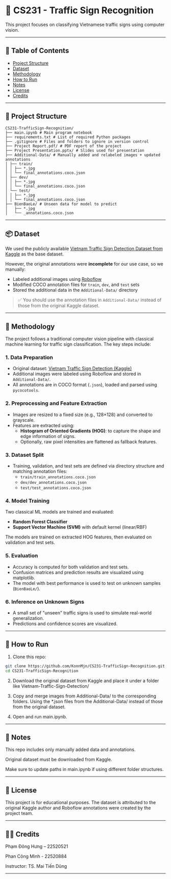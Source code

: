 # 🚦 CS231 - Traffic Sign Recognition

This project focuses on classifying Vietnamese traffic signs using computer vision.

---

## 📌 Table of Contents

- [Project Structure](#project-structure)
- [Dataset](#dataset)
- [Methodology](#methodology)
- [How to Run](#how-to-run)
- [Notes](#notes)
- [License](#license)
- [Credits](#credits)

---
## 📁 Project Structure

```
CS231-TrafficSign-Recognition/ 
├── main.ipynb # Main program notebook
├── requirements.txt # List of required Python packages
├── .gitignore # Files and folders to ignore in version control
├── Project Report.pdf/ # PDF report of the project
├── Project Presentation.pptx/ # Slides used for presentation
├── Additional-Data/ # Manually added and relabeled images + updated annotations
│ ├── train/
│ │ ├── *.jpg
│ │ └── final_annotations.coco.json
│ ├── dev/
│ │ ├── *.jpg
│ │ └── final_annotations.coco.json
│ └── test/
│ │ ├── *.jpg
│ │ └── final_annotations.coco.json
├── BienBaoLe/ # Unseen data for model to predict
│   ├── *.jpg
│   └── _annotations.coco.json
```
---

## 📦 Dataset

We used the publicly available [Vietnam Traffic Sign Detection Dataset from Kaggle](https://www.kaggle.com/datasets/lvnduy/street-traffic-signs-in-vietnam-coco/data) as the base dataset.

However, the original annotations were **incomplete** for our use case, so we manually:

- Labeled additional images using [Roboflow](https://roboflow.com/)
- Modified COCO annotation files for `train`, `dev`, and `test` sets
- Stored the additional data in the `Additional-Data/` directory

> ✅ You should use the annotation files in `Additional-Data/` instead of those from the original Kaggle dataset.

---
## 🧠 Methodology

The project follows a traditional computer vision pipeline with classical machine learning for traffic sign classification. The key steps include:

### 1. Data Preparation

- Original dataset: [Vietnam Traffic Sign Detection (Kaggle)](https://www.kaggle.com/datasets/phucer/vietnam-traffic-sign-detection)
- Additional images were labeled using Roboflow and stored in `Additional-Data/`.
- All annotations are in COCO format (`.json`), loaded and parsed using `pycocotools`.

### 2. Preprocessing and Feature Extraction

- Images are resized to a fixed size (e.g., 128×128) and converted to grayscale.
- Features are extracted using:
  - **Histogram of Oriented Gradients (HOG)**: to capture the shape and edge information of signs.
  - Optionally, raw pixel intensities are flattened as fallback features.

### 3. Dataset Split

- Training, validation, and test sets are defined via directory structure and matching annotation files:
  - `train/train_annotations.coco.json`
  - `dev/dev_annotations.coco.json`
  - `test/test_annotations.coco.json`

### 4. Model Training

Two classical ML models are trained and evaluated:

- **Random Forest Classifier**
- **Support Vector Machine (SVM)** with default kernel (linear/RBF)

The models are trained on extracted HOG features, then evaluated on validation and test sets.

### 5. Evaluation

- Accuracy is computed for both validation and test sets.
- Confusion matrices and prediction results are visualized using matplotlib.
- The model with best performance is used to test on unknown samples (`BienBaoLe/`).

### 6. Inference on Unknown Signs

- A small set of "unseen" traffic signs is used to simulate real-world generalization.
- Predictions and confidence scores are visualized.

--- 

## 🚀 How to Run

1. Clone this repo:
```bash
git clone https://github.com/KonnMjn/CS231-TrafficSign-Recognition.git
cd CS231-TrafficSign-Recognition
```
2. Download the original dataset from Kaggle and place it under a folder like Vietnam-Traffic-Sign-Detection/

3. Copy and merge images from Additional-Data/ to the corresponding folders. Using the *.json files from the Additional-Data/ instead of those from the original dataset.

4. Open and run main.ipynb.
---

## 📌 Notes
This repo includes only manually added data and annotations.

Original dataset must be downloaded from Kaggle.

Make sure to update paths in main.ipynb if using different folder structures.

--- 

## 📄 License
This project is for educational purposes. The dataset is attributed to the original Kaggle author and Roboflow annotations were created by the project team.

---

## 👨‍🏫 Credits

Phạm Đông Hưng – 22520521

Phan Công Minh - 22520884

Instructor: TS. Mai Tiến Dũng

---
